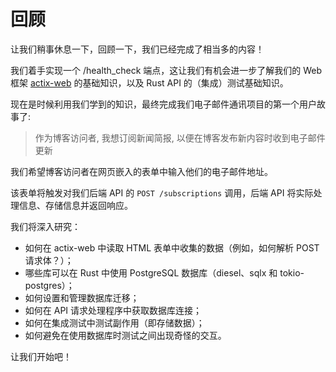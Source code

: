 # 回顾

让我们稍事休息一下，回顾一下，我们已经完成了相当多的内容！

我们着手实现一个 /health_check 端点，这让我们有机会进一步了解我们的 Web 框架 [actix-web](https://docs.rs/actix-web/latest/actix_web/index.html) 的基础知识，以及 Rust API 的（集成）测试基础知识。

现在是时候利用我们学到的知识，最终完成我们电子邮件通讯项目的第一个用户故事了:

> 作为博客访问者,
> 我想订阅新闻简报,
> 以便在博客发布新内容时收到电子邮件更新

我们希望博客访问者在网页嵌入的表单中输入他们的电子邮件地址。

该表单将触发对我们后端 API 的 `POST /subscriptions` 调用，后端 API 将实际处理信息、存储信息并返回响应。

我们将深入研究：

- 如何在 actix-web 中读取 HTML 表单中收集的数据（例如，如何解析 POST 请求体？）；
- 哪些库可以在 Rust 中使用 PostgreSQL 数据库（diesel、sqlx 和 tokio-postgres）；
- 如何设置和管理数据库迁移；
- 如何在 API 请求处理程序中获取数据库连接；
- 如何在集成测试中测试副作用（即存储数据）；
- 如何避免在使用数据库时测试之间出现奇怪的交互。

让我们开始吧！
